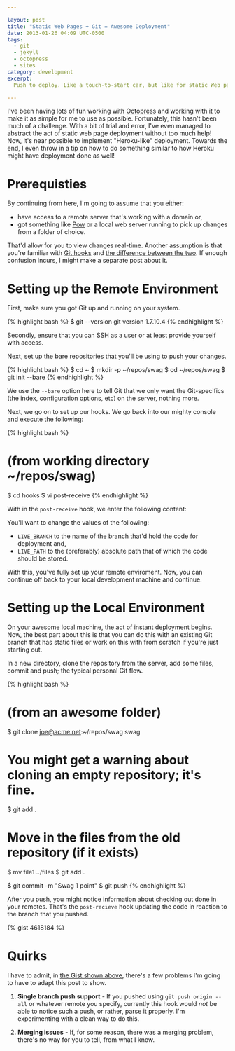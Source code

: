 ```yaml
---

layout: post
title: "Static Web Pages + Git = Awesome Deployment"
date: 2013-01-26 04:09 UTC-0500
tags:
  - git
  - jekyll
  - octopress
  - sites
category: development
excerpt:
  Push to deploy. Like a touch-to-start car, but like for static Web pages.

---
```


I've been having lots of fun working with [Octopress][] and working with it
to make it as simple for me to use as possible. Fortunately, this hasn't
been much of a challenge. With a bit of trial and error, I've even managed
to abstract the act of static web page deployment without too much help! Now,
it's near possible to implement "Heroku-like" deployment. Towards the end,
I even throw in a tip on how to do something similar to how Heroku might
have deployment done as well!

# Prerequisties

By continuing from here, I'm going to assume that you either:

  * have access to a remote server that's working with a domain or,
  * got something like [Pow][] or a local web server running to pick up 
    changes from a folder of choice.

That'd allow for you to view changes real-time. Another assumption is that 
you're familiar with [Git hooks][] and [the difference between the two][]. 
If enough confusion incurs, I might make a separate post about it.

# Setting up the Remote Environment

First, make sure you got Git up and running on your system.

{% highlight bash %}
$ git --version
git version 1.7.10.4
{% endhighlight %}

Secondly, ensure that you can SSH as a user or at least provide yourself 
with access.

Next, set up the bare repositories that you'll be using to push your changes.

{% highlight bash %}
$ cd ~
$ mkdir -p ~/repos/swag
$ cd ~/repos/swag
$ git init --bare
{% endhighlight %}

We use the `--bare` option here to tell Git that we only want the 
Git-specifics (the index, configuration options, etc) on the server, 
nothing more.

Next, we go on to set up our hooks. We go back into our mighty console and 
execute the following:

{% highlight bash %}
# (from working directory ~/repos/swag)
$ cd hooks
$ vi post-receive
{% endhighlight %}

With in the `post-receive` hook, we enter the following content:

You'll want to change the values of the following:

 * `LIVE_BRANCH` to the name of the branch that'd hold the code for 
   deployment and,
 * `LIVE_PATH` to the (preferably) absolute path that of which the code 
   should be stored.

With this, you've fully set up your remote enviroment. Now, you can continue 
off back to your local development machine and continue.

# Setting up the Local Environment

On your awesome local machine, the act of instant deployment begins. Now, 
the best part about this is that you can do this with an existing Git branch 
that has static files or work on this with from scratch if you're just 
starting out.

In a new directory, clone the repository from the server, add some files, 
commit and push; the typical personal Git flow.

{% highlight bash %}
# (from an awesome folder)
$ git clone joe@acme.net:~/repos/swag swag
# You might get a warning about cloning an empty repository; it's fine.
$ git add .
# Move in the files from the old repository (if it exists)
$ mv file1 ../files
$ git add .

$ git commit -m "Swag 1 point"
$ git push
{% endhighlight %}

After you push, you might notice information about checking out done in your 
remotes. That's the `post-recieve` hook updating the code in reaction to the 
branch that you pushed.

{% gist 4618184 %}

# Quirks

I have to admit, in [the Gist shown above][], there's a few problems I'm 
going to have to adapt this post to show.

  1. __Single branch push support__ - If you pushed using 
     `git push origin --all` or whatever remote you specify, currently 
     this hook would *not* be able to notice such a push, or rather, parse 
     it properly. I'm experimenting with a clean way to do this.

  2. __Merging issues__ - If, for some reason, there was a merging problem, 
     there's no way for you to tell, from what I know.

[Octopress]: http://octopress.com
[the Gist shown above]: https://gist.github.com/4618184
[Pow]: http://pow.cx
[Git hooks]: http://git-scm.com/book/en/Customizing-Git-Git-Hooks
[the difference between the two]: http://stackoverflow.com/a/9653208/602588
